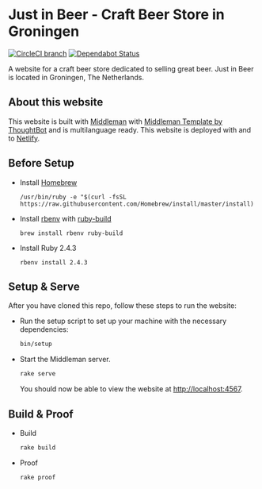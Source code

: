 # Just in Beer - Craft Beer Store in Groningen

[![CircleCI branch](https://img.shields.io/circleci/project/github/RonaldDijkstra/justinbeer/master.svg)](https://circleci.com/gh/RonaldDijkstra/justinbeer)
[![Dependabot Status](https://api.dependabot.com/badges/status?host=github&repo=RonaldDijkstra/justinbeer)](https://dependabot.com)

A website for a craft beer store dedicated to selling great beer. Just in Beer is located in Groningen, The Netherlands.

## About this website

This website is built with [Middleman](https://middlemanapp.com/) with [Middleman Template by ThoughtBot](https://github.com/thoughtbot/middleman-template) and is multilanguage ready. This website is deployed with and to [Netlify](https://www.netlify.com/).  

## Before Setup

-   Install [Homebrew](https://brew.sh/index_nl)

    `/usr/bin/ruby -e "$(curl -fsSL https://raw.githubusercontent.com/Homebrew/install/master/install)`

-   Install [rbenv](https://github.com/rbenv/rbenv) with [ruby-build](https://github.com/rbenv/ruby-build)

    `brew install rbenv ruby-build`

-   Install Ruby 2.4.3

    `rbenv install 2.4.3`

## Setup & Serve

After you have cloned this repo, follow these steps to run the website:

-   Run the setup script to set up your machine with the necessary dependencies:

    ```bash
    bin/setup
    ```

-   Start the Middleman server.

    ```bash
    rake serve
    ```

    You should now be able to view the website at <http://localhost:4567>.

## Build & Proof

-   Build

    ```bash
    rake build
    ```

-   Proof

    ```bash
    rake proof
    ```
